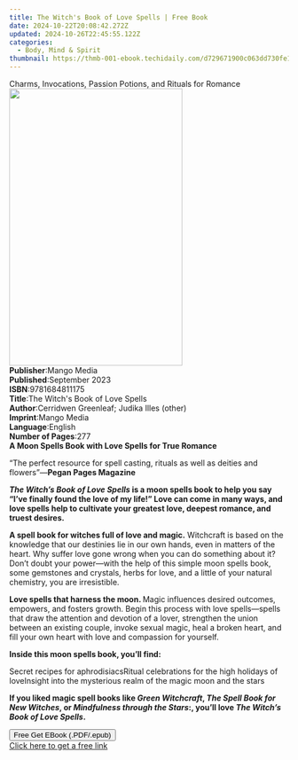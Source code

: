 ```yaml
---
title: The Witch's Book of Love Spells | Free Book
date: 2024-10-22T20:08:42.272Z
updated: 2024-10-26T22:45:55.122Z
categories:
  - Body, Mind & Spirit
thumbnail: https://thmb-001-ebook.techidaily.com/d729671900c063dd730fe10b3498b1fa52ca0cee208eb0458f7e29e317d15f73.jpg
---
```

<main id="book-container">
  <div class="flex flex-col">
    <div class="book-brief flex-1 py-6 px-4 sm:p-6 md:py-10 md:px-8">
      <!-- brief-->
      <div class="book-brief-main">
        Charms, Invocations, Passion Potions, and Rituals for Romance
      </div>
    </div>
    <div
      class="book-meta-info flex-1 grid gap-4 col-start-1 col-end-3 row-start-1 sm:mb-6 sm:grid-cols-4 lg:gap-6 lg:col-start-2 lg:row-end-6 lg:row-span-6 lg:mb-0"
    >
      <div
        class="book-meta-info-left place-content-center mt-4 p-4 text-sm leading-6 col-start-2 col-span-2 dark:text-slate-400"
      >
        <img
          class="w-full h-500 object-cover rounded-lg sm:h-255 sm:col-span-2 lg:col-span-full"
          src="https://img-001-ebook.techidaily.com/9704044a07869890b08c8feb4a32519eee14b8cdae1615ca9c46f0e8dfb5aee1.jpg"
          alt=""
          width="312"
          height="500"
        />
      </div>
      <div
        class="book-meta-info-right mt-2 col-start-1 row-start-2 col-span-3 self-center"
      >
        <!-- meta data  -->
        <div class="flex flex-col px-4 md:px-8">
          <div class="flex-1">
            <strong>Publisher</strong>:<span class="px-2">Mango Media</span>
          </div>
          <div class="flex-1">
            <strong>Published</strong>:<span class="px-2">September 2023</span>
          </div>
          <div class="flex-1">
            <strong>ISBN</strong>:<span class="px-2">9781684811175</span>
          </div>
          <div class="flex-1">
            <strong>Title</strong>:<span class="px-2"
              >The Witch&#39;s Book of Love Spells</span
            >
          </div>
          <div class="flex-1">
            <strong>Author</strong>:<span class="px-2"
              >Cerridwen Greenleaf; Judika Illes (other)</span
            >
          </div>
          <div class="flex-1">
            <strong>Imprint</strong>:<span class="px-2">Mango Media</span>
          </div>
          <div class="flex-1">
            <strong>Language</strong>:<span class="px-2">English</span>
          </div>
          <div class="flex-1">
            <strong>Number of Pages</strong>:<span class="px-2">277</span>
          </div>
        </div>
      </div>
    </div>
    <div class="book-description flex-1 py-6 px-4 sm:p-6 md:py-10 md:px-8">
      <div class="book-description-main">
        <div accordion-content="" id="description">
          <b>A Moon Spells Book with Love Spells for True Romance</b>
          <p>
            “The perfect resource for spell casting, rituals as well as deities
            and flowers”—<b>Pegan Pages Magazine</b>
          </p>
          <p>
            <b
              ><i>The Witch’s Book of Love Spells</i> is a moon spells book to
              help you say “I’ve finally found the love of my life!” Love can
              come in many ways, and love spells help to cultivate your greatest
              love, deepest romance, and truest desires.</b
            >
          </p>
          <p>
            <b>A spell book for witches full of love and magic.</b> Witchcraft
            is based on the knowledge that our destinies lie in our own hands,
            even in matters of the heart. Why suffer love gone wrong when you
            can do something about it? Don’t doubt your power—with the help of
            this simple moon spells book, some gemstones and crystals, herbs for
            love, and a little of your natural chemistry, you are irresistible.
          </p>
          <p>
            <b>Love spells that harness the moon. </b>Magic influences desired
            outcomes, empowers, and fosters growth. Begin this process with love
            spells—spells that draw the attention and devotion of a lover,
            strengthen the union between an existing couple, invoke sexual
            magic, heal a broken heart, and fill your own heart with love and
            compassion for yourself.
          </p>
          <b>Inside this moon spells book, you’ll find:</b>
          <p></p>
          Secret recipes for aphrodisiacsRitual celebrations for the high
          holidays of loveInsight into the mysterious realm of the magic moon
          and the stars
          <p></p>
          <p>
            <b
              >If you liked magic spell books like <i>Green Witchcraft</i>,
              <i>The Spell Book for New Witches</i>, or
              <i>Mindfulness through the Stars</i>:, you’ll love
              <i>The Witch’s Book of Love Spells</i>.</b
            >
          </p>
        </div>
        <div class="accordion-fader"></div>
      </div>
    </div>
    <div class="book-excerpts flex-1 py-6 px-4 sm:p-6 md:py-10 md:px-8"></div>
    <div
      class="book-about-author flex-1 py-6 px-4 sm:p-6 md:py-10 md:px-8"
    ></div>
    <div class="book-free-get flex-1 py-6 px-4 sm:p-6 md:py-10 md:px-8">
      <button
        id="btn-free-get"
        class="bg-blue-500 hover:bg-blue-700 text-white font-bold py-2 px-4 rounded"
      >
        Free Get EBook (.PDF/.epub)
      </button>
      <div id="countdown-display" class="px-2 text-lg mt-2"></div>
      <a
        id="free-link"
        class="hidden bg-blue-500 hover:bg-blue-700 text-white font-bold py-2 px-4 rounded"
        href="https://www.ebooks.com/en-us/book/211311170/the-witch-s-book-of-love-spells/cerridwen-greenleaf/"
        target="_blank"
        >Click here to get a free link</a
      >
    </div>
    <script>
      let countdownTime = 0;
      let countdownInterval = null;
      document
        .getElementById('btn-free-get')
        .addEventListener('click', startCountdown);
      function startCountdown() {
        countdownTime = new Date().getTime() + 60000 * 3;
        countdownInterval = setInterval(updateCountdown, 1000);
        document.getElementById('btn-free-get').disabled = true;
        document
          .getElementById('btn-free-get')
          .classList.add('bg-gray-500', 'cursor-not-allowed');
      }
      function updateCountdown() {
        let currentTime = new Date().getTime();
        let timeLeft = countdownTime - currentTime;
        let secondsLeft = Math.floor(timeLeft / 1000);
        document.getElementById('countdown-display').innerHTML =
          `Remaining time: ${secondsLeft} seconds.`;
        if (secondsLeft <= 0) {
          clearInterval(countdownInterval);
          document.getElementById('btn-free-get').classList.add('hidden');
          document.getElementById('free-link').classList.remove('hidden');
          document.getElementById('countdown-display').innerHTML = '';
        }
      }
    </script>
  </div>
</main>

<ins class="adsbygoogle"
      style="display:block"
      data-ad-client="ca-pub-7571918770474297"
      data-ad-slot="8358498916"
      data-ad-format="auto"
      data-full-width-responsive="true"></ins>
    